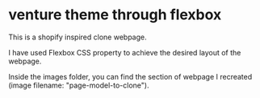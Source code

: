 # venture theme through flexbox

This is a shopify inspired clone webpage. 

I have used Flexbox CSS property to achieve the desired layout of the webpage.

Inside the images folder, you can find the section of webpage I recreated (image filename: "page-model-to-clone").
